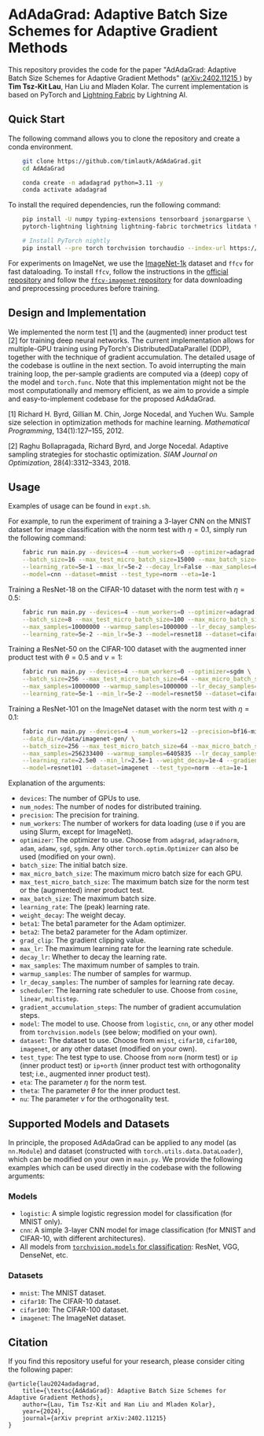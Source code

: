 # AdAdaGrad: Adaptive Batch Size Schemes for Adaptive Gradient Methods
This repository provides the code for the paper "AdAdaGrad: Adaptive Batch Size Schemes for Adaptive Gradient Methods" ([arXiv:2402.11215
](https://arxiv.org/abs/2402.11215)) by **Tim Tsz-Kit Lau**, Han Liu and Mladen Kolar. The current implementation is based on PyTorch and [Lightning Fabric](https://lightning.ai/docs/fabric/stable/) by Lightning AI.


## Quick Start
The following command allows you to clone the repository and create a conda environment.
```bash
    git clone https://github.com/timlautk/AdAdaGrad.git
    cd AdAdaGrad

    conda create -n adadagrad python=3.11 -y
    conda activate adadagrad
```

To install the required dependencies, run the following command:
```bash
    pip install -U numpy typing-extensions tensorboard jsonargparse \
    pytorch-lightning lightning lightning-fabric torchmetrics litdata transformers datasets

    # Install PyTorch nightly
    pip install --pre torch torchvision torchaudio --index-url https://download.pytorch.org/whl/nightly/cu124
```

For experiments on ImageNet, we use the [ImageNet-1k](https://image-net.org/download) dataset and `ffcv` for fast dataloading. To install `ffcv`, follow the instructions in the [official repository](https://github.com/libffcv/ffcv) and follow the [`ffcv-imagenet` repository](https://github.com/libffcv/ffcv-imagenet/) for data downloading and preprocessing procedures before training. 


## Design and Implementation
We implemented the norm test [1] and the (augmented) inner product test [2] for training deep neural networks. The current implementation allows for multiple-GPU training using PyTorch's DistributedDataParallel (DDP), together with the technique of gradient accumulation. The detailed usage of the codebase is outline in the next section. To avoid interrupting the main training loop, the per-sample gradients are computed via a (deep) copy of the model and `torch.func`. Note that this implementation might not be the most computationally and memory efficient, as we aim to provide a simple and easy-to-implement codebase for the proposed AdAdaGrad. 

[1] Richard H. Byrd, Gillian M. Chin, Jorge Nocedal, and Yuchen Wu. Sample size selection in optimization methods for machine learning. *Mathematical Programming*, 134(1):127–155,
2012.


[2] Raghu Bollapragada, Richard Byrd, and Jorge Nocedal. Adaptive sampling strategies for stochastic optimization. *SIAM Journal on Optimization*, 28(4):3312–3343, 2018.


## Usage
Examples of usage can be found in `expt.sh`. 

For example, to run the experiment of training a 3-layer CNN on the MNIST dataset for image classification with the norm test with $\eta=0.1$, simply run the following command:
```bash
    fabric run main.py --devices=4 --num_workers=0 --optimizer=adagrad \
    --batch_size=16 --max_test_micro_batch_size=15000 --max_batch_size=60000 \
    --learning_rate=5e-1 --max_lr=5e-2 --decay_lr=False --max_samples=6000000 \
    --model=cnn --dataset=mnist --test_type=norm --eta=1e-1
```
Training a ResNet-18 on the CIFAR-10 dataset with the norm test with $\eta=0.5$:
```bash
    fabric run main.py --devices=4 --num_workers=0 --optimizer=adagrad \
    --batch_size=8 --max_test_micro_batch_size=100 --max_micro_batch_size=128 --max_batch_size=50000 \
    --max_samples=10000000 --warmup_samples=1000000 --lr_decay_samples=9000000 \
    --learning_rate=5e-2 --min_lr=5e-3 --model=resnet18 --dataset=cifar10 --test_type=norm --eta=5e-1
```
Training a ResNet-50 on the CIFAR-100 dataset with the augmented inner product test with $\theta=0.5$ and $\nu=1$:
```bash
    fabric run main.py --devices=4 --num_workers=0 --optimizer=sgdm \
    --batch_size=256 --max_test_micro_batch_size=64 --max_micro_batch_size=100 --max_batch_size=50000 \
    --max_samples=10000000 --warmup_samples=1000000 --lr_decay_samples=9000000 \
    --learning_rate=5e-1 --min_lr=5e-2 --model=resnet50 --dataset=cifar100 --test_type=ip+orth --theta=5e-1 --nu=1e0
```
Training a ResNet-101 on the ImageNet dataset with the norm test with $\eta=0.1$:
```bash
    fabric run main.py --devices=4 --num_workers=12 --precision=bf16-mixed --optimizer=sgdm \
    --data_dir=/data/imagenet-gen/ \
    --batch_size=256 --max_test_micro_batch_size=64 --max_micro_batch_size=512 --max_batch_size=111360 \
    --max_samples=256233400 --warmup_samples=6405835 --lr_decay_samples=249827565 \
    --learning_rate=2.5e0 --min_lr=2.5e-1 --weight_decay=1e-4 --gradient_accumulation_steps=1 \
    --model=resnet101 --dataset=imagenet --test_type=norm --eta=1e-1
```


Explanation of the arguments:
- `devices`: The number of GPUs to use.
- `num_nodes`: The number of nodes for distributed training.
- `precision`: The precision for training. 
- `num_workers`: The number of workers for data loading (use `0` if you are using Slurm, except for ImageNet).
- `optimizer`: The optimizer to use. Choose from `adagrad`, `adagradnorm`, `adam`, `adamw`, `sgd`, `sgdm`. Any other `torch.optim.Optimizer` can also be used (modified on your own).
- `batch_size`: The initial batch size.
- `max_micro_batch_size`: The maximum micro batch size for each GPU.
- `max_test_micro_batch_size`: The maximum batch size for the norm test or the (augmented) inner product test.
- `max_batch_size`: The maximum batch size.
- `learning_rate`: The (peak) learning rate.
- `weight_decay`: The weight decay.
- `beta1`: The beta1 parameter for the Adam optimizer.
- `beta2`: The beta2 parameter for the Adam optimizer.
- `grad_clip`: The gradient clipping value.
- `max_lr`: The maximum learning rate for the learning rate schedule.
- `decay_lr`: Whether to decay the learning rate.
- `max_samples`: The maximum number of samples to train.
- `warmup_samples`: The number of samples for warmup.
- `lr_decay_samples`: The number of samples for learning rate decay.
- `scheduler`: The learning rate scheduler to use. Choose from `cosine`, `linear`, `multistep`.
- `gradient_accumulation_steps`: The number of gradient accumulation steps.
- `model`: The model to use. Choose from `logistic`, `cnn`, or any other model from `torchvision.models` (see below; modified on your own).
- `dataset`: The dataset to use. Choose from `mnist`, `cifar10`, `cifar100`, `imagenet`, or any other dataset (modified on your own).
- `test_type`: The test type to use. Choose from `norm` (norm test) or `ip` (inner product test) or `ip+orth` (inner product test with orthogonality test; i.e., augmented inner product test).
- `eta`: The parameter $\eta$ for the norm test.
- `theta`: The parameter $\theta$ for the inner product test.
- `nu`: The parameter $\nu$ for the orthogonality test.



## Supported Models and Datasets
In principle, the proposed AdAdaGrad can be applied to any model (as `nn.Module`) and dataset (constructed with `torch.utils.data.DataLoader`), which can be modified on your own in `main.py`. We provide the following examples which can be used directly in the codebase with the following arguments:

### Models
- `logistic`: A simple logistic regression model for classification (for MNIST only).
- `cnn`: A simple 3-layer CNN model for image classification (for MNIST and CIFAR-10, with different architectures).
- All models from [`torchvision.models` for classification](https://pytorch.org/vision/main/models.html#classification): ResNet, VGG, DenseNet, etc.

### Datasets
- `mnist`: The MNIST dataset.
- `cifar10`: The CIFAR-10 dataset.
- `cifar100`: The CIFAR-100 dataset.
- `imagenet`: The ImageNet dataset.


## Citation
If you find this repository useful for your research, please consider citing the following paper:
```
@article{lau2024adadagrad,
	title={\textsc{AdAdaGrad}: Adaptive Batch Size Schemes for Adaptive Gradient Methods},
	author={Lau, Tim Tsz-Kit and Han Liu and Mladen Kolar},
	year={2024},
	journal={arXiv preprint arXiv:2402.11215}
}
```